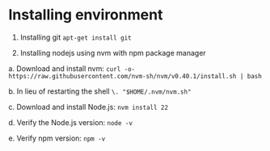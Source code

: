 # Installing environment

1. Installing git
`apt-get install git`

2.  Installing nodejs using nvm with npm package manager

a. Download and install nvm:
`curl -o- https://raw.githubusercontent.com/nvm-sh/nvm/v0.40.1/install.sh | bash`

b. In lieu of restarting the shell
`\. "$HOME/.nvm/nvm.sh"`

c. Download and install Node.js:
`nvm install 22`

d. Verify the Node.js version:
`node -v`

e. Verify npm version:
`npm -v` 
